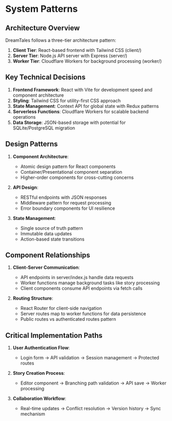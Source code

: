 # System Patterns

## Architecture Overview
DreamTales follows a three-tier architecture pattern:
1. **Client Tier**: React-based frontend with Tailwind CSS (client/)
2. **Server Tier**: Node.js API server with Express (server/)
3. **Worker Tier**: Cloudflare Workers for background processing (worker/)

## Key Technical Decisions
1. **Frontend Framework**: React with Vite for development speed and component architecture
2. **Styling**: Tailwind CSS for utility-first CSS approach
3. **State Management**: Context API for global state with Redux patterns
4. **Serverless Functions**: Cloudflare Workers for scalable backend operations
5. **Data Storage**: JSON-based storage with potential for SQLite/PostgreSQL migration

## Design Patterns
1. **Component Architecture**:
   - Atomic design pattern for React components
   - Container/Presentational component separation
   - Higher-order components for cross-cutting concerns

2. **API Design**:
   - RESTful endpoints with JSON responses
   - Middleware pattern for request processing
   - Error boundary components for UI resilience

3. **State Management**:
   - Single source of truth pattern
   - Immutable data updates
   - Action-based state transitions

## Component Relationships
1. **Client-Server Communication**:
   - API endpoints in server/index.js handle data requests
   - Worker functions manage background tasks like story processing
   - Client components consume API endpoints via fetch calls

2. **Routing Structure**:
   - React Router for client-side navigation
   - Server routes map to worker functions for data persistence
   - Public routes vs authenticated routes pattern

## Critical Implementation Paths
1. **User Authentication Flow**:
   - Login form → API validation → Session management → Protected routes

2. **Story Creation Process**:
   - Editor component → Branching path validation → API save → Worker processing

3. **Collaboration Workflow**:
   - Real-time updates → Conflict resolution → Version history → Sync mechanism
